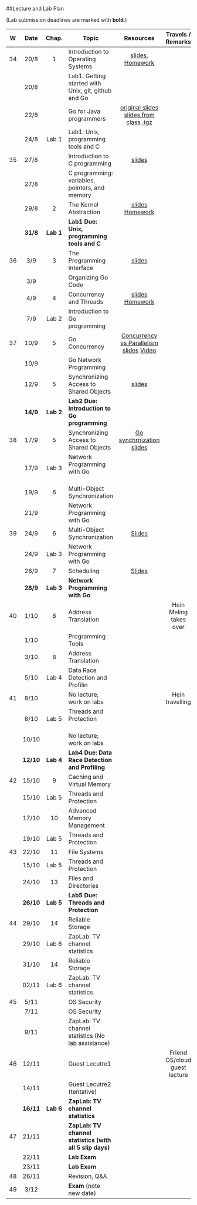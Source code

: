 ##Lecture and Lab Plan

(Lab submission deadlines are marked with **bold**.)

| W    |  Date     | Chap.     | Topic                                            | Resources | Travels / Remarks     |
|:----:|:---------:|:-----:    |--------------------------------------------------|:-------:|:------------:|
|  34  |  20/8     |   1       | Introduction to Operating Systems                |  [slides](https://stavanger.instructure.com/courses/2608/modules/items/29667), [Homework](https://stavanger.instructure.com/courses/2608/modules/items/29611)       |              |
|      |  20/8     |           | Lab1: Getting started with Unix, git, github and Go    |         |              |
|      |  22/8     |           | Go for Java programmers                          |  [original slides](https://talks.golang.org/2015/go-for-java-programmers.slide#1) [slides from class .tgz](https://stavanger.instructure.com/files/293503/download?download_frd=1)      |              |
|      |  24/8     | Lab 1     | Lab1: Unix, programming tools and C                    |         |              |
|  35  |  27/8     |           | Introduction to C programming                    | [slides](https://stavanger.instructure.com/files/293593/download?download_frd=1)        |              |
|      |  27/8     |           | C programming: variables, pointers, and memory   |         |              |
|      |  29/8     |   2       | The Kernel Abstraction                           |  [slides](https://stavanger.instructure.com/files/296854/download?download_frd=1) [Homework]()       |              |
|      |  **31/8**  | **Lab 1** | **Lab1 Due: Unix, programming tools and C**                |         |          |
|  36  |  3/9      |   3       | The Programming Interface                        | [slides](https://stavanger.instructure.com/files/306376/download?download_frd=1)        |              |
|      |  3/9      |           | Organizing Go Code                               |         |              |
|      |  4/9      |   4       | Concurrency and Threads                          |   [slides](https://stavanger.instructure.com/files/313317/download?download_frd=1)   [Homework]()   |              |
|      |  7/9      | Lab 2     | Introduction to Go programming                   |         |              |
|  37  |  10/9     |   5       | Go Concurrency           |   [Concurrency vs Parallelism slides](https://talks.golang.org/2012/waza.slide#1) [Video](https://vimeo.com/49718712)    |              |
|      |  10/9     |           | Go Network Programming                                   |         |              |
|      |  12/9     |   5       | Synchronizing Access to Shared Objects           | [slides](https://stavanger.instructure.com/files/316521/download?download_frd=1)        |              |
|      |  **14/9** | **Lab 2** | **Lab2 Due: Introduction to Go programming**               |         |              |
|  38  |  17/9     |   5       | Synchronizing Access to Shared Objects           |  [Go synchrnization slides](https://stavanger.instructure.com/files/283445/download?download_frd=1)       |              |
|      |  17/9     | Lab 3     | Network Programming with Go                      |         |              |
|      |  19/9     |   6       | Multi-Object Synchronization                     |         |              |
|      |  21/9     |           | Network Programming with Go      |          | 
|  39  |  24/9     |   6       | Multi-Object Synchronization                     |   [Slides](https://stavanger.instructure.com/courses/2608/modules/items/34626)      |              |
|      |  24/9 | Lab 3 | Network Programming with Go                  |         |              |
|      | 26/9      |   7       | Scheduling                                       |  [Slides](https://stavanger.instructure.com/courses/2608/modules/items/34627)       |              |
|      |  **28/9** | **Lab 3** | **Network Programming with Go**                  |         |              |
|  40  |  1/10     |   8       | Address Translation                              |         | Hein Meling takes over  |
|      |  1/10     |           | Programming Tools                                |         |              |
|      |  3/10     |   8       | Address Translation                              |         |              |
|      |  5/10     | Lab 4     | Data Race Detection and Profilin                 |         |              |
|  41  | 8/10      |           | No lecture; work on labs                        |         | Hein travelling         |
|      | 8/10      | Lab 5     | Threads and Protection                          |         |              |
|      | 10/10     |           | No lecture; work on labs                        |         |              |
|      | **12/10** | **Lab 4** | **Lab4 Due: Data Race Detection and Profiling**    |         |              |
|  42  | 15/10     |  9        | Caching and Virtual Memory                                     |         |              |
|      | 15/10     | Lab 5     | Threads and Protection   |         |      |
|      | 17/10     | 10        | Advanced Memory Management                                 |         |              |
|      | 19/10     | Lab 5     | Threads and Protection    |         |  |
|  43  | 22/10     | 11        | File Systems                            |         |              |
|      | 15/10     | Lab 5     | Threads and Protection   |         |      |
|      | 24/10     | 13        | Files and Directories                                 |         |              |
|      | **26/10** | **Lab 5** | **Lab5 Due: Threads and Protection**    |         |      |
|  44  | 29/10     | 14        | Reliable Storage                                 |         |              |
|      | 29/10     | Lab 6     | ZapLab: TV channel statistics |         |              |
|      | 31/10     | 14        | Reliable Storage                     |         |              |
|      | 02/11     | Lab 6     | ZapLab: TV channel statistics                    |         |              |
|  45  | 5/11      |           | OS Security                               |         |    |
|      | 7/11      |           | OS Security                                  |         |    |
|      | 9/11      |           | ZapLab: TV channel statistics (No lab assistance) |         |              |
|  46  | 12/11     |           | Guest Lecutre1                  |         |    Friend OS/cloud guest lecture          |
|      | 14/11     |           | Guest Lecutre2 (tentative)                  |         |              |
|      | **16/11** | **Lab 6** | **ZapLab: TV channel statistics**                |         |              |
|  47  | 21/11     |           | **ZapLab: TV channel statistics (with all 5 slip days)**   |         |              |
|      | 22/11     |           | **Lab Exam**                                     |         |              |
|      | 23/11     |           | **Lab Exam**                                     |         |              |
|  48  | 26/11     |           | Revision, Q&A                                   |         |  |
|  49  | 3/12      |           | **Exam** (note new date)                         |         |              |

